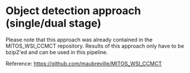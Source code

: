 # Object detection approach (single/dual stage)

Please note that this approach was already contained in the MITOS_WSI_CCMCT repository. Results of this approach
only have to be bzip2'ed and can be used in this pipeline.

Reference: https://github.com/maubreville/MITOS_WSI_CCMCT

